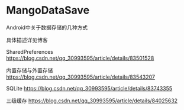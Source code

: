# MangoDataSave

Android中关于数据存储的几种方式

具体描述详见博客

SharedPreferences https://blog.csdn.net/qq_30993595/article/details/83501528

内置存储与外置存储 https://blog.csdn.net/qq_30993595/article/details/83543207

SQLite https://blog.csdn.net/qq_30993595/article/details/83743355

三级缓存 https://blog.csdn.net/qq_30993595/article/details/84025632
